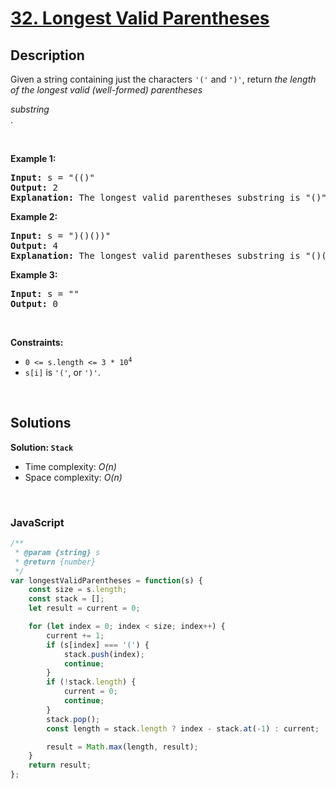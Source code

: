 # [32. Longest Valid Parentheses](https://leetcode.com/problems/longest-valid-parentheses)

## Description

<div class="elfjS" data-track-load="description_content"><p>Given a string containing just the characters <code>'('</code> and <code>')'</code>, return <em>the length of the longest valid (well-formed) parentheses </em><span data-keyword="substring-nonempty" class=" cursor-pointer relative text-dark-blue-s text-sm"><div class="popover-wrapper inline-block" data-headlessui-state=""><div><div aria-expanded="false" data-headlessui-state="" id="headlessui-popover-button-:r14:"><div><em>substring</em></div></div><div style="position: fixed; z-index: 40; inset: 0px auto auto 0px; transform: translate(365px, 204px);"></div></div></div></span>.</p>

<p>&nbsp;</p>
<p><strong class="example">Example 1:</strong></p>

<pre><strong>Input:</strong> s = "(()"
<strong>Output:</strong> 2
<strong>Explanation:</strong> The longest valid parentheses substring is "()".
</pre>

<p><strong class="example">Example 2:</strong></p>

<pre><strong>Input:</strong> s = ")()())"
<strong>Output:</strong> 4
<strong>Explanation:</strong> The longest valid parentheses substring is "()()".
</pre>

<p><strong class="example">Example 3:</strong></p>

<pre><strong>Input:</strong> s = ""
<strong>Output:</strong> 0
</pre>

<p>&nbsp;</p>
<p><strong>Constraints:</strong></p>

<ul>
	<li><code>0 &lt;= s.length &lt;= 3 * 10<sup>4</sup></code></li>
	<li><code>s[i]</code> is <code>'('</code>, or <code>')'</code>.</li>
</ul>
</div>

<p>&nbsp;</p>

## Solutions

**Solution: `Stack`**
- Time complexity: <em>O(n)</em>
- Space complexity: <em>O(n)</em>

<p>&nbsp;</p>

### **JavaScript**

```js
/**
 * @param {string} s
 * @return {number}
 */
var longestValidParentheses = function(s) {
    const size = s.length;
    const stack = [];
    let result = current = 0;

    for (let index = 0; index < size; index++) {
        current += 1;
        if (s[index] === '(') {
            stack.push(index);
            continue;
        }
        if (!stack.length) {
            current = 0;
            continue;
        }
        stack.pop();
        const length = stack.length ? index - stack.at(-1) : current;

        result = Math.max(length, result);
    }
    return result;
};
```
